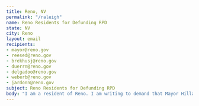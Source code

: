 ```yaml
---
title: Reno, NV
permalink: "/raleigh"
name: Reno Residents for Defunding RPD
state: NV
city: Reno
layout: email
recipients:
- mayor@reno.gov
- reesed@reno.gov
- brekhusj@reno.gov
- duerrn@reno.gov
- delgadoo@reno.gov
- weberb@reno.gov
- jardonn@reno.gov
subject: Reno Residents for Defunding RPD
body: "I am a resident of Reno. I am writing to demand that Mayor Hillary Schieve and City Council to do everything in their power to adopt a budget that prioritizes our community well being and redirects funding away from the police in the next budget evaluation period.\n\nWe have seen mounting evidence that police departments are racist and ineffective institutions that put citizens at risk of injury and death, yet the police budget accounts for 36% of our general fund.\n\nI ask that you redirect the majority of the $41.9M allotted for crime prevention towards community programs that provide citizens with basic human needs like affordable healthcare and housing. With over 20% of our residents currently unemployed, we need funding to address the needs of people hurting from the effects of COVID 19, people experiencing homelessness, and the marginalized communities in our city.\n\nI also STRONGLY URGE the City Council to enact legislation instituting a community elected Civilian Police Accountability Council with the following powers; ability to review and change disciplinary actions, review all violent interactions, and impose discipline including firing.\n\nOur community is in pain along with the nation. We desperately need to change what our community prioritizes.\n\nThank you for your time,\n\n[YOUR NAME]\n\n[YOUR ADDRESS]\n\n[YOUR EMAIL]\n\n[YOUR PHONE NUMBER]"
---
```

